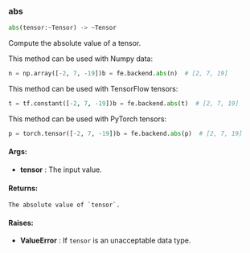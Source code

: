 

### abs
```python
abs(tensor:~Tensor) -> ~Tensor
```
Compute the absolute value of a tensor.

This method can be used with Numpy data:
```python
n = np.array([-2, 7, -19])b = fe.backend.abs(n)  # [2, 7, 19]
```


This method can be used with TensorFlow tensors:
```python
t = tf.constant([-2, 7, -19])b = fe.backend.abs(t)  # [2, 7, 19]
```


This method can be used with PyTorch tensors:
```python
p = torch.tensor([-2, 7, -19])b = fe.backend.abs(p)  # [2, 7, 19]
```




#### Args:

* **tensor** :  The input value.

#### Returns:
    The absolute value of `tensor`.

#### Raises:

* **ValueError** :  If `tensor` is an unacceptable data type.
